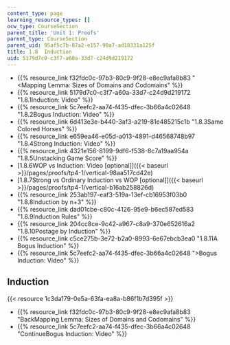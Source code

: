 ```yaml
---
content_type: page
learning_resource_types: []
ocw_type: CourseSection
parent_title: 'Unit 1: Proofs'
parent_type: CourseSection
parent_uid: 95af5c7b-87a2-e157-90a7-ad18331a125f
title: 1.8  Induction
uid: 5179d7c0-c3f7-a60a-33d7-c24d9d219172
---
```


*   {{% resource_link f32fdc0c-97b3-80c9-9f28-e8ec9afa8b83 "\<Mapping Lemma: Sizes of Domains and Codomains" %}}
*   {{% resource_link 5179d7c0-c3f7-a60a-33d7-c24d9d219172 "1.8.1Induction: Video" %}}
*   {{% resource_link 5c7eefc2-aa74-f435-dfec-3b66a4c02648 "1.8.2Bogus Induction: Video" %}}
*   {{% resource_link 6d413e3e-b440-3af3-a219-81e485215c1b "1.8.3Same Colored Horses" %}}
*   {{% resource_link e659ea46-e05d-a013-4891-d46568748b97 "1.8.4Strong Induction: Video" %}}
*   {{% resource_link 4321e156-8199-9df6-f538-8c7a19aa954a "1.8.5Unstacking Game Score" %}}
*   [1.8.6WOP vs Induction: Video \[optional\]]({{< baseurl >}}/pages/proofs/tp4-1/vertical-98aa517cd42e)
*   [1.8.7Strong vs Ordinary Induction vs WOP \[optional\]]({{< baseurl >}}/pages/proofs/tp4-1/vertical-b16ab258826d)
*   {{% resource_link 253ab197-eaf3-519a-13ef-cb16953f03b0 "1.8.8Induction by n+3" %}}
*   {{% resource_link dad01cbe-c80c-4126-95e9-b6ec587ed583 "1.8.9Induction Rules" %}}
*   {{% resource_link 204cc8ce-9c42-a967-c8a9-370e652616a2 "1.8.10Postage by Induction" %}}
*   {{% resource_link c5ce275b-3e72-b2a0-8993-6e67ebcb3ea0 "1.8.11A Bogus Induction" %}}
*   {{% resource_link 5c7eefc2-aa74-f435-dfec-3b66a4c02648 "\>Bogus Induction: Video" %}}

Induction
---------

{{< resource 1c3da179-0e5a-63fa-ea8a-b86f1b7d395f >}}

*   {{% resource_link f32fdc0c-97b3-80c9-9f28-e8ec9afa8b83 "BackMapping Lemma: Sizes of Domains and Codomains" %}}
*   {{% resource_link 5c7eefc2-aa74-f435-dfec-3b66a4c02648 "ContinueBogus Induction: Video" %}}